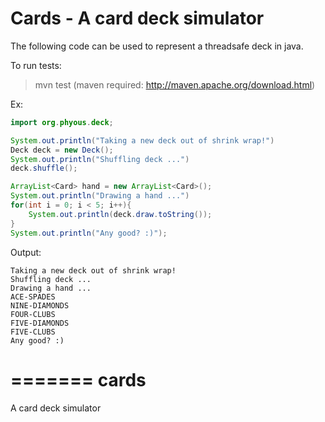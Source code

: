 Cards - A card deck simulator
=====

The following code can be used to represent a threadsafe deck in java.

To run tests:
> mvn test
(maven required: http://maven.apache.org/download.html)

Ex:
```java
import org.phyous.deck;

System.out.println("Taking a new deck out of shrink wrap!")
Deck deck = new Deck();
System.out.println("Shuffling deck ...")
deck.shuffle();

ArrayList<Card> hand = new ArrayList<Card>();
System.out.println("Drawing a hand ...")
for(int i = 0; i < 5; i++){
    System.out.println(deck.draw.toString());
}
System.out.println("Any good? :)");

```

Output:
```plain
Taking a new deck out of shrink wrap!
Shuffling deck ...
Drawing a hand ...
ACE-SPADES
NINE-DIAMONDS
FOUR-CLUBS
FIVE-DIAMONDS
FIVE-CLUBS
Any good? :)
```
=======
cards
=====

A card deck simulator
